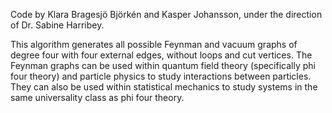 Code by Klara Bragesjö Björkén and Kasper Johansson, under the direction of Dr. Sabine Harribey.

This algorithm generates all possible Feynman and vacuum graphs of degree four with four external edges, without loops and cut vertices. 
The Feynman graphs can be used within quantum field theory (specifically phi four theory) and particle physics to study interactions between particles.
They can also be used within statistical mechanics to study systems in the same universality class as phi four theory.
